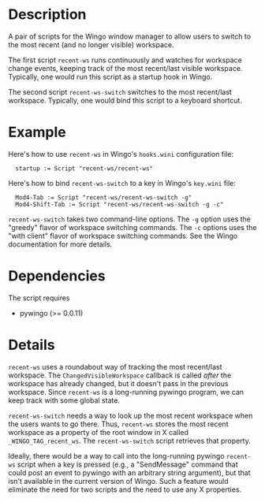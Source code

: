Description
===========

A pair of scripts for the Wingo window manager to allow users to
switch to the most recent (and no longer visible) workspace.

The first script `recent-ws` runs continuously and watches for
workspace change events, keeping track of the most recent/last
visible workspace.  Typically, one would run this script as a
startup hook in Wingo.

The second script `recent-ws-switch` switches to the most
recent/last workspace.  Typically, one would bind this script
to a keyboard shortcut.


Example
=======

Here's how to use `recent-ws` in Wingo's `hooks.wini` configuration file:
```
  startup := Script "recent-ws/recent-ws"
```

Here's how to bind `recent-ws-switch` to a key in Wingo's `key.wini` file:

```
  Mod4-Tab := Script "recent-ws/recent-ws-switch -g"
  Mod4-Shift-Tab := Script "recent-ws/recent-ws-switch -g -c"
```

`recent-ws-switch` takes two command-line options.  The `-g` option
uses the "greedy" flavor of workspace switching commands.  The `-c` options
uses the "with client" flavor of workspace switching commands.  See the Wingo
documentation for more details.


Dependencies
============

The script requires

* pywingo (>= 0.0.11)


Details
=======

`recent-ws` uses a roundabout way of tracking the most 
recent/last workspace.  The `ChangedVisibleWorkspace`
callback is called _after_ the workspace has already
changed, but it doesn't pass in the previous workspace.
Since `recent-ws` is a long-running pywingo program, we can 
keep track with some global state.

`recent-ws-switch` needs a way to look up the most recent workspace
when the users wants to go there.  Thus, `recent-ws` stores the
most recent workspace as a property of the root window in X called
`_WINGO_TAG_recent_ws`.  The `recent-ws-switch` script retrieves that
property.

Ideally, there would be a way to call into the long-running pywingo
`recent-ws` script when a key is pressed (e.g., a "SendMessage" command
that could post an event to pywingo with an arbitrary string argument),
but that isn't available in the current version of Wingo.  Such a feature
would eliminate the need for two scripts and the need to use any X
properties.
